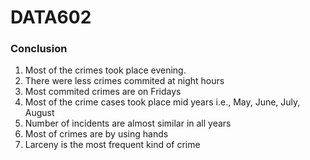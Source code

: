 # DATA602

### Conclusion
1. Most of the crimes took place evening.
2. There were less crimes commited at night hours
3. Most commited crimes are on Fridays
4. Most of the crime cases took place mid years i.e., May, June, July, August
5. Number of incidents are almost similar in all years
6. Most of crimes are by using hands
7. Larceny is the most frequent kind of crime
